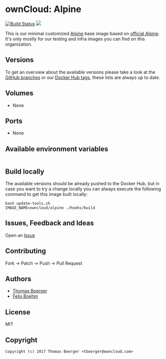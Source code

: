 # ownCloud: Alpine

[![Build Status](https://drone.owncloud.com/api/badges/owncloud-docker/alpine/status.svg)](https://drone.owncloud.com/owncloud-docker/alpine)
[![](https://images.microbadger.com/badges/image/owncloud/alpine:latest.svg)](https://microbadger.com/images/owncloud/alpine:latest "Get your own image badge on microbadger.com")

This is our minimal customized [Alpine](https://alpinelinux.org/) base image based on [official Alpine](https://registry.hub.docker.com/_/alpine/). It's only mostly for our testing and infra images you can find on this organization.


## Versions

To get an overview about the available versions please take a look at the [GitHub branches](https://github.com/owncloud-docker/alpine/branches/all) or our [Docker Hub tags](https://hub.docker.com/r/owncloud/alpine/tags/), these lists are always up to date.


## Volumes

* None


## Ports

* None


## Available environment variables

```

```


## Build locally

The available versions should be already pushed to the Docker Hub, but in case you want to try a change locally you can always execute the following command to get this image built locally:

```
bash update-tools.sh
IMAGE_NAME=owncloud/alpine ./hooks/build
```


## Issues, Feedback and Ideas

Open an [Issue](https://github.com/owncloud-docker/alpine/issues)


## Contributing

Fork -> Patch -> Push -> Pull Request


## Authors

* [Thomas Boerger](https://github.com/tboerger)
* [Felix Boehm](https://github.com/felixboehm)


## License

MIT


## Copyright

```
Copyright (c) 2017 Thomas Boerger <tboerger@owncloud.com>
```

